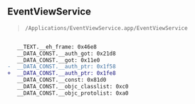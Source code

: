 ## EventViewService

> `/Applications/EventViewService.app/EventViewService`

```diff

   __TEXT.__eh_frame: 0x46e8
   __DATA_CONST.__auth_got: 0x21d8
   __DATA_CONST.__got: 0x11e0
-  __DATA_CONST.__auth_ptr: 0x1f58
+  __DATA_CONST.__auth_ptr: 0x1fe8
   __DATA_CONST.__const: 0x81d0
   __DATA_CONST.__objc_classlist: 0xc0
   __DATA_CONST.__objc_protolist: 0xa0

```
